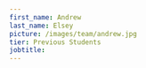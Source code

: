 ```yaml
---
first_name: Andrew
last_name: Elsey
picture: /images/team/andrew.jpg
tier: Previous Students
jobtitle: 
---
```

